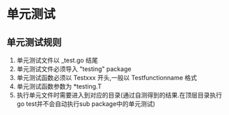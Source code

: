 # 单元测试

## 单元测试规则
1. 单元测试文件以 _test.go 结尾
2. 单元测试文件必须导入 "testing" package
3. 单元测试函数必须以 Testxxx 开头,一般以 Testfunctionname 格式
4. 单元测试函数参数为 *testing.T
5. 执行单元文件时需要进入到对应的目录(通过自测得到的结果.在顶层目录执行go test并不会自动执行sub package中的单元测试)





